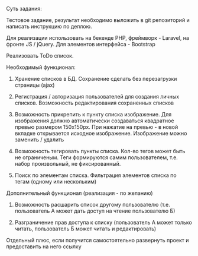 Суть задания:

Тестовое задание, результат необходимо выложить в git репозиторий и написать инструкцию по деплою.

Для реализации использовать на бекенде PHP, фреймворк - Laravel, на фронте JS / jQuery. Для элементов интерфейса - Bootstrap

Реализовать ToDo список.

Необходимый функционал:

1) Хранение списков в БД. Сохранение сделать без перезагрузки страницы (ajax)

2) Регистрация / авторизация пользователей для создания личных списков. Возможность редактирования сохраненных списков

3) Возможность прикрепить к пункту списка изображение. Для изображения должно автоматически создаваться квадратное превью размером 150x150px. При нажатие на превью - в новой вкладке открывается исходное изображение. Изображение можно заменить / удалить

4) Возможность тегировать пункты списка. Кол-во тегов может быть не ограниченым. Теги формируются самим пользователем, т.е. набор произвольный, не фиксированный.

5) Поиск по элементам списка. Фильтрация элементов списка по тегам (одному или нескольким)

Дополнительный функционал (реализация - по желанию)

1) Возможность расшарить список другому пользователю (т.е. пользователь А может дать доступ на чтение пользователю Б)

2) Разграничение прав доступа к списку (пользователь А может только читать, пользователь Б может читать и редактировать)


Отдельный плюс, если получится самостоятельно развернуть проект и предоставить на него ссылку
